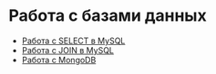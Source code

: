 # Работа с базами данных
- [Работа с SELECT в MySQL](https://docs.google.com/spreadsheets/d/10SU6m_63lW0oD_mD4lIylMT3__dnlPuC/edit?usp=sharing&ouid=113395346112533326169&rtpof=true&sd=true)
- [Работа с JOIN в MySQL](https://docs.google.com/spreadsheets/d/10gnqnaBn-jECYDILCBm5KiYtYEu125f_/edit?usp=sharing&ouid=113395346112533326169&rtpof=true&sd=true)
- [Работа с MongoDB](https://docs.google.com/spreadsheets/d/15smVq10aoGrSjdd60wfnl2aPM_87AoQ0/edit?usp=sharing&ouid=113395346112533326169&rtpof=true&sd=true)
